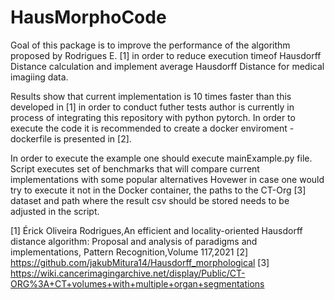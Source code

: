 # HausMorphoCode
Goal of this package is to improve the performance of the algorithm proposed by Rodrigues E. [1] in order to reduce execution timeof Hausdorff Distance calculation and implement average Hausdorff Distance for medical imagiing data.

Results show that current implementation is 10 times faster than this developed in [1] in order to conduct futher tests author is currently in process of integrating this repository with python pytorch.
In order to execute the code it is recommended to create a docker enviroment - dockerfile is presented in [2].

In order to execute the example one should execute mainExample.py file.
Script executes set of benchmarks that will compare current implementations with some popular alternatives
Hovewer in case one would try to execute it not in the Docker container, the paths to the CT-Org [3] dataset and path where the result csv should be stored needs to be adjusted in the script.


[1] Érick Oliveira Rodrigues,An efficient and locality-oriented Hausdorff distance algorithm: Proposal and analysis of paradigms and implementations, Pattern Recognition,Volume 117,2021
[2] https://github.com/jakubMitura14/Hausdorff_morphological
[3] https://wiki.cancerimagingarchive.net/display/Public/CT-ORG%3A+CT+volumes+with+multiple+organ+segmentations
